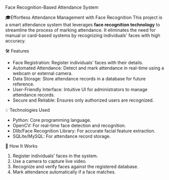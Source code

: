 Face Recognition-Based Attendance System  

🎓Effortless Attendance Management with Face Recognition 
This project is a smart attendance system that leverages **face recognition technology** to streamline the process of marking attendance. It eliminates the need for manual or card-based systems by recognizing individuals' faces with high accuracy.  

🛠️ Features  
- Face Registration: Register individuals' faces with their details.  
- Automated Attendance: Detect and mark attendance in real-time using a webcam or external camera.  
- Data Storage: Store attendance records in a database for future reference.  
- User-Friendly Interface: Intuitive UI for administrators to manage attendance records.  
- Secure and Reliable: Ensures only authorized users are recognized.  

💡 Technologies Used  
- Python: Core programming language.  
- OpenCV: For real-time face detection and recognition.  
- Dlib/Face Recognition Library: For accurate facial feature extraction.  
- SQLite/MySQL: For attendance record storage.  

🚀 How It Works  
1. Register individuals' faces in the system.  
2. Use a camera to capture live video.  
3. Recognize and verify faces against the registered database.  
4. Mark attendance automatically if a face matches.  
